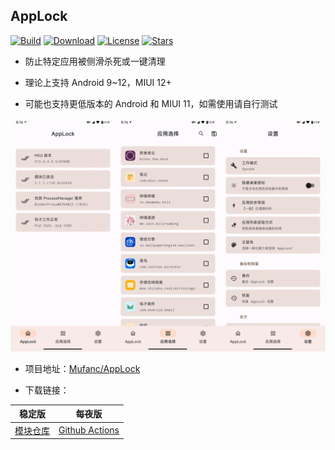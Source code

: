 ## AppLock

[![Build](https://img.shields.io/github/workflow/status/Mufanc/AppLock/Build?logo=github&label=Build)](https://github.com/Mufanc/AppLock/actions)
[![Download](https://img.shields.io/github/downloads/Xposed-Modules-Repo/mufanc.tools.applock/total?label=Downloads)](https://github.com/Xposed-Modules-Repo/mufanc.tools.applock/releases/latest)
[![License](https://img.shields.io/github/license/Mufanc/AppLock?label=License)](https://choosealicense.com/licenses/gpl-3.0/)
[![Stars](https://img.shields.io/github/stars/Mufanc/AppLock?label=Stars)](https://github.com/Mufanc)

* 防止特定应用被侧滑杀死或一键清理

* 理论上支持 Android 9~12，MIUI 12+

* 可能也支持更低版本的 Android 和 MIUI 11，如需使用请自行测试

![](images/screenshots.gif)

* 项目地址：[Mufanc/AppLock](https://github.com/Mufanc/AppLock)

* 下载链接：

| 稳定版 | 每夜版 |
| :---: | :---: |
| [模块仓库](https://github.com/Xposed-Modules-Repo/mufanc.tools.applock/releases/latest) | [Github Actions](https://github.com/Mufanc/AppLock/actions/workflows/build.yml) |
